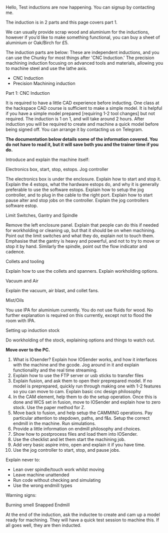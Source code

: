 Hello, Test inductions are now happening. You can signup by contacting me. 

The induction is in 2 parts and this page covers part 1.  

We can usually provide scrap wood and aluminium for the inductions, however if you’d like to make something functional, you can buy a sheet of aluminium or Oak/Birch for £5.

The induction parts are below: These are independent inductions, and you can use the Chunky for most things after 'CNC Induction.' The precision machining induction focusing on advanced tools and materials, allowing you to machine steel and use the lathe axis.

- CNC Induction
- Precision Machining induction

Part 1: CNC Induction

It is required to have a little CAD experience before inducting. One class at the hackspace CAD course is sufficient to make a simple model. It is helpful if you have a simple model prepared [requiring 1-2 tool changes] but not required.
The induction is 1 on 1, and will take around 2 hours. After induction you will be required to create and machine a quick model before being signed off. You can arrange it by contacting us on Telegram. 

**The documentation below details some of the information covered. You do not have to read it, but it will save both you and the trainer time if you do.**


Introduce and explain the machine itself:
                                                              
Electronics box, start, stop, estops. Jog controller

The electronics box is under the enclosure. Explain how to start and stop it. Explain the 4 estops, what the hardware estops do, and why it is generally preferable to use the software estops.
Explain how to setup the jog controller, and to plug in the cable to the right port. Explain how to start pause alter and stop jobs on the controller. Explain the jog controllers software estop.

Limit Switches, Gantry and Spindle 

Remove the left enclosure panel. Explain that people can do this if needed for workholding or cleaning up, but that it should be on when machining. Point out the limit switches and what they do, explain not to touch them. 
Emphasise that the gantry is heavy and powerful, and not to try to move or stop it by hand. Similarly the spindle, point out the flow indicator and cadence. 

Collets and tooling

Explain how to use the collets and spanners. Explain workholding options.

Vacuum and Air

Explain the vacuum, air blast, and collet fans. 

Mist/Oils

You use IPA for aluminium currently. You do not use fluids for wood. No further explanation is required on this currently, except not to flood the room with IPA.

Setting up induction stock

Do workholding of the stock, explaining options and things to watch out.

**Move over to the PC.**

 1. What is IOsender? Explain how IOSender works, and how it interfaces with the machine and the gcode. Jog around in it and explain functionality and the real time streaming.
 2. Explain how to use the FTP server or usb sticks to transfer files
 3. Explain fusion, and ask them to open their preprepared model. If no model is preprepared, quickly run through making one with 1-2 features so you can move to cam. Explain basic cnc design philosophy
 4. In the CAM element, help them to do the setup operation. Once this is done and WCS set in fusion, move to IOSender and explain how to zero stock. Use the paper method for Z.
 5. Move back to fusion, and help setup the CAMMING operations. Pay particular attention to stepdown, paths, and f&s. Setup the correct endmill in the machine. Run simulations.
 6. Provide a little information on endmill philosophy and choices.
 7. Show how to postprocess files and load them into IOSender. 
 8. Use the checklist and let them start the machining job. 
 9. Add very basic aspire intro, open and explain it if you have time.
 10. Use the jog controller to start, stop, and pause jobs. 

Explain never to:

 - Lean over spindle/touch work whilst moving
 - Leave machine unattended
 - Run code without checking and simulating
 - Use the wrong endmill types

Warning signs: 

Burning smell
Snapped Endmill

At the end of the induction, ask the inductee to create and cam up a model ready for machining. They will have a quick test session to machine this. If all goes well, they are then inducted. 
